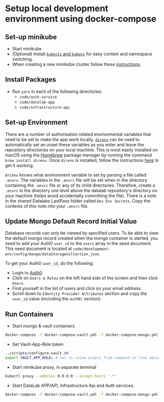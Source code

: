 # Setup local development environment using docker-compose

## Set-up minikube

* Start minikube
* (Optional) Install [`kubectx` and `kubens`](https://github.com/ahmetb/kubectx)
  for easy context and namespace switching.
* When creating a new minikube cluster follow these [instructions](../manifests/README.md).

## Install Packages

* Run `yarn` in each of the following directories:
  * `code/auth-service`
  * `code/datalab-app`
  * `code/infrastructure-api`

## Set-up Environment

There are a number of authorisation related environmental variables that need to be set
to make the app work locally. [`direnv`](https://direnv.net) can be used to
automatically set an unset these variables as you enter and leave the repository
directories on your local machine. This is most easily installed on macOS using the
[Homebrew](https://brew.sh) package manager by running the command
`brew install direnv`. Once `direnv` is installed, follow the instructions
[here](https://direnv.net/docs/hook.md) to get it working.

`drienv` knows what environment variable to set by parsing a file called `.envrc`.
The variables in the `.envrc` file will be set when in the directory containing the
`.envrc` file or any of its child directories. Therefore, create a `.envrc` in the
directory one level above the datalab repository's directory on your machine (helps
avoid accidentally committing the file). There is a note in the shared Datalabs
LastPass folder called `Dev Env Secrets`. Copy the contents of this note into your
`.envrc` file.

## Update Mongo Default Record Initial Value

Database records can only be viewed by specified users. To be able to view the default
mongo record created when the mongo container is started, you need to add your Auth0
`user_id` to the `users` array in the seed document. This seed document is located at
`code/development-env/config/mongo/dataStorageCollection.json`.

To get your Auth0 `user_id`, do the following:

* Login to [Auth0](https://manage.auth0.com).
* Click on `Users & Roles` on the left hand side of the screen and then click `Users`.
* Find yourself in the list of users and click on your email address.
* Scroll down to `Identity Provider Attributes` section and copy the `user_id` value
  (including the `auth0|` section).

## Run Containers

* Start mongo & vault containers

```bash
docker-compose -f docker-compose-vault.yml -f docker-compose-mongo.yml up -d
```

* Set Vault-App-Role token

```bash
../scripts/configure-vault.sh
export VAULT_APP_ROLE= # Set to value output from command on line above
```

* Start minikube proxy, in separate terminal

```bash
kubectl proxy --address 0.0.0.0 --accept-hosts '.*'
```

* Start DataLab APP/API, Infrastructure Api and Auth services.

```bash
docker-compose -f docker-compose-vault.yml -f docker-compose-mongo.yml -f docker-compose-app.yml up -d
```
